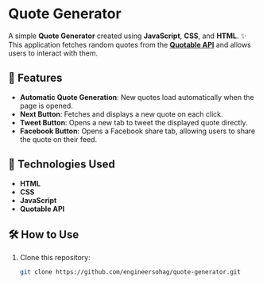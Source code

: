 # Quote Generator

A simple **Quote Generator** created using **JavaScript**, **CSS**, and **HTML**. ✨  
This application fetches random quotes from the **[Quotable API](https://api.quotable.io/random)** and allows users to interact with them.

## 🌟 Features
- **Automatic Quote Generation**: New quotes load automatically when the page is opened.
- **Next Button**: Fetches and displays a new quote on each click.
- **Tweet Button**: Opens a new tab to tweet the displayed quote directly.
- **Facebook Button**: Opens a Facebook share tab, allowing users to share the quote on their feed.

## 🚀 Technologies Used
- **HTML**
- **CSS**
- **JavaScript**
- **Quotable API**

## 🛠 How to Use
1. Clone this repository:
   ```bash
   git clone https://github.com/engineersohag/quote-generator.git
